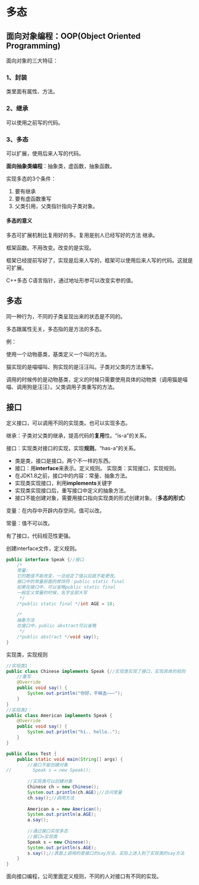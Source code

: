# 多态

## 面向对象编程：OOP(Object Oriented Programming)

面向对象的三大特征：

### 1、封装 

类里面有属性、方法。

### 2、继承 

可以使用之前写的代码。

### 3、多态 

可以扩展，使用后来人写的代码。

**面向抽象类编程**：抽象类，虚函数，抽象函数。

实现多态的3个条件：

1. 要有继承
2. 要有虚函数重写
3. 父类引用，父类指针指向子类对象。

#### 多态的意义

多态可扩展机制比复用好的多。复用是别人已经写好的方法 继承。

框架函数。不用改变。改变的是实现。

框架已经提前写好了，实现是后来人写的，框架可以使用后来人写的代码。这就是可扩展。

C++多态 C语言指针，通过地址形参可以改变实参的值。

## 多态

同一种行为，不同的子类呈现出来的状态是不同的。

多态跟属性无关，多态指的是方法的多态。

例：

使用一个动物基类，基类定义一个叫的方法。

猫实现的是喵喵叫、狗实现的是汪汪叫。子类对父类的方法重写。

调用的时候传的是动物基类，定义的时候只需要使用具体的动物类（调用猫是喵喵、调用狗是汪汪）。父类调用子类重写的方法。

## 接口

定义接口，可以调用不同的实现类。也可以实现多态。

继承：子类对父类的继承，提高代码的**复用**性。“is-a”的关系。

接口：实现类对接口的实现，实现**规则**。“has-a”的关系。

- 类是类，接口是接口。两个不一样的东西。
- 接口：用**interface**来表示。定义规则。 实现类：实现接口，实现规则。
- 在JDK1.8之前，接口中的内容：常量、抽象方法。
- 实现类实现接口，利用**implements**关键字
- 实现类实现接口后，重写接口中定义的抽象方法。
- 接口不能创建对象，需要用接口指向实现类的形式创建对象。（**多态的形式**）

变量：在内存中开辟内存空间，值可以改。

常量：值不可以改。

有了接口，代码规范性更强。

创建interface文件，定义规则。

```java
public interface Speak {//接口
    /*
    常量:
    它的数值不能改变，一旦给定了值以后就不能更改。
    接口中的常量前面的修饰符：public static final
    如果在接口中，可以省略public static final
    一般定义常量的时候，名字全部大写
     */
    /*public static final */int AGE = 18;
    
    /*
    抽象方法
    在接口中，public abstract可以省略
     */
    /*public abstract */void say();
}
```

实现类，实现规则

```java
//实现类1：
public class Chinese implements Speak {//实现类实现了接口，实现具体的规则
    //重写
    @Override
    public void say() {
        System.out.println("你好，干嘛去~~~");
    }
}
//实现类2：
public class American implements Speak {
    @Override
    public void say() {
        System.out.println("hi.. hello..");
    }
}
```

```java
public class Test {
    public static void main(String[] args) {
        //接口不能创建对象
//        Speak s = new Speak();
        
        //实现类可以创建对象 
        Chinese ch = new Chinese();
        System.out.println(ch.AGE);//访问常量
        ch.say();//调用方法
        
        American a = new American();
        System.out.println(a.AGE);
        a.say();
        
        //通过接口实现多态
        //接口=实现类
        Speak s = new Chinese();
        System.out.println(s.AGE);
        s.say();//表面上调用的是接口的say方法，实际上进入到了实现类的say方法
    }
}
```

面向接口编程，公司里面定义规则，不同的人对接口有不同的实现。

